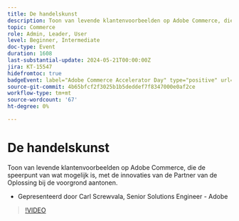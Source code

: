 ```yaml
---
title: De handelskunst
description: Toon van levende klantenvoorbeelden op Adobe Commerce, die de speerpunt van wat mogelijk is, met de innovaties van de Partner van de Oplossing bij de voorgrond aantonen.
topic: Commerce
role: Admin, Leader, User
level: Beginner, Intermediate
doc-type: Event
duration: 1608
last-substantial-update: 2024-05-21T00:00:00Z
jira: KT-15547
hidefromtoc: true
badgeEvent: label="Adobe Commerce Accelerator Day" type="positive" url="https://experienceleague.adobe.com/en/docs/events/apac-commerce-recordings/2024/accelerator-day/overview.html"
source-git-commit: 4b65bfcf2f3025b1b5deddef7f8347000e0af2ce
workflow-type: tm+mt
source-wordcount: '67'
ht-degree: 0%

---
```



# De handelskunst

Toon van levende klantenvoorbeelden op Adobe Commerce, die de speerpunt van wat mogelijk is, met de innovaties van de Partner van de Oplossing bij de voorgrond aantonen.

+ Gepresenteerd door Carl Screwvala, Senior Solutions Engineer - Adobe

>[!VIDEO](https://video.tv.adobe.com/v/3429274/?learn=on)
